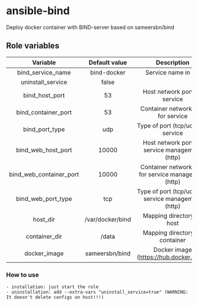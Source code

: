 # ansible-bind
Deploy docker container with BIND-server based on sameersbn/bind

## Role variables
| Variable | Default value | Description |
| :---:        |     :---:      |         :---: |  
bind_service_name               |       bind-docker             |   Service name in OS
uninstall_service               |       false                   |
bind_host_port                  |       53                      |   Host network port for service
bind_container_port             |       53                      |   Container network port for service
bind_port_type                  |       udp                     |   Type of port (tcp/udp) for service
bind_web_host_port              |       10000                   |   Host network port for service management (http)
bind_web_container_port         |       10000                   |   Container network port for service management (http)
bind_web_port_type              |       tcp                     |   Type of port (tcp/udp) for service management (http)
host_dir                        |       /var/docker/bind        |   Mapping directory on host
container_dir                   |       /data                   |   Mapping directory on container
docker_image                    |       sameersbn/bind          |   Docker image (https://hub.docker.com/)

### How to use
    - installation: just start the role
    - uninstallation: add --extra-vars "uninstall_service=true" (WARNING: It doesn't delete configs on host!!!)
